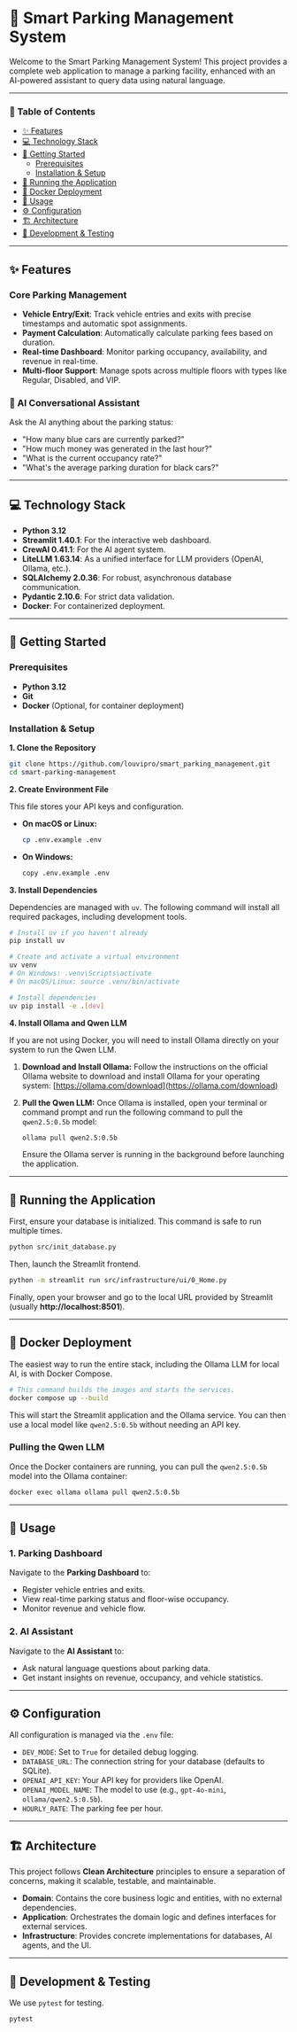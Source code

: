# 🚗 Smart Parking Management System

Welcome to the Smart Parking Management System! This project provides a complete web application to manage a parking facility, enhanced with an AI-powered assistant to query data using natural language.

---

### 📖 Table of Contents
- [✨ Features](#-features)
- [💻 Technology Stack](#-technology-stack)
- [🚀 Getting Started](#-getting-started)
  - [Prerequisites](#prerequisites)
  - [Installation & Setup](#installation--setup)
- [🏃 Running the Application](#-running-the-application)
- [🐳 Docker Deployment](#-docker-deployment)
- [🔧 Usage](#-usage)
- [⚙️ Configuration](#️-configuration)
- [🏗️ Architecture](#️-architecture)
- [🧪 Development & Testing](#-development--testing)

---

## ✨ Features

### Core Parking Management
- **Vehicle Entry/Exit**: Track vehicle entries and exits with precise timestamps and automatic spot assignments.
- **Payment Calculation**: Automatically calculate parking fees based on duration.
- **Real-time Dashboard**: Monitor parking occupancy, availability, and revenue in real-time.
- **Multi-floor Support**: Manage spots across multiple floors with types like Regular, Disabled, and VIP.

### 🤖 AI Conversational Assistant
Ask the AI anything about the parking status:
- "How many blue cars are currently parked?"
- "How much money was generated in the last hour?"
- "What is the current occupancy rate?"
- "What's the average parking duration for black cars?"

---

## 💻 Technology Stack

- **Python 3.12**
- **Streamlit 1.40.1**: For the interactive web dashboard.
- **CrewAI 0.41.1**: For the AI agent system.
- **LiteLLM 1.63.14**: As a unified interface for LLM providers (OpenAI, Ollama, etc.).
- **SQLAlchemy 2.0.36**: For robust, asynchronous database communication.
- **Pydantic 2.10.6**: For strict data validation.
- **Docker**: For containerized deployment.

---

## 🚀 Getting Started

### Prerequisites
- **Python 3.12**
- **Git**
- **Docker** (Optional, for container deployment)

### Installation & Setup

**1. Clone the Repository**
```bash
git clone https://github.com/louvipro/smart_parking_management.git
cd smart-parking-management
```

**2. Create Environment File**

This file stores your API keys and configuration.

- **On macOS or Linux:**
  ```bash
  cp .env.example .env
  ```
- **On Windows:**
  ```bash
  copy .env.example .env
  ```

**3. Install Dependencies**

Dependencies are managed with `uv`. The following command will install all required packages, including development tools.

```bash
# Install uv if you haven't already
pip install uv

# Create and activate a virtual environment
uv venv
# On Windows: .venv\Scripts\activate
# On macOS/Linux: source .venv/bin/activate

# Install dependencies
uv pip install -e .[dev]
```

**4. Install Ollama and Qwen LLM**

If you are not using Docker, you will need to install Ollama directly on your system to run the Qwen LLM.

1.  **Download and Install Ollama:**
    Follow the instructions on the official Ollama website to download and install Ollama for your operating system: [https://ollama.com/download](https://ollama.com/download)

2.  **Pull the Qwen LLM:**
    Once Ollama is installed, open your terminal or command prompt and run the following command to pull the `qwen2.5:0.5b` model:

    ```bash
    ollama pull qwen2.5:0.5b
    ```

    Ensure the Ollama server is running in the background before launching the application.

---

## 🏃 Running the Application

First, ensure your database is initialized. This command is safe to run multiple times.
```bash
python src/init_database.py
```

Then, launch the Streamlit frontend.

```bash
python -m streamlit run src/infrastructure/ui/0_Home.py
```

Finally, open your browser and go to the local URL provided by Streamlit (usually **http://localhost:8501**).

---

## 🐳 Docker Deployment

The easiest way to run the entire stack, including the Ollama LLM for local AI, is with Docker Compose.

```bash
# This command builds the images and starts the services.
docker compose up --build
```
This will start the Streamlit application and the Ollama service. You can then use a local model like `qwen2.5:0.5b` without needing an API key.

### Pulling the Qwen LLM

Once the Docker containers are running, you can pull the `qwen2.5:0.5b` model into the Ollama container:

```bash
docker exec ollama ollama pull qwen2.5:0.5b
```

---

## 🔧 Usage

### 1. Parking Dashboard
Navigate to the **Parking Dashboard** to:
- Register vehicle entries and exits.
- View real-time parking status and floor-wise occupancy.
- Monitor revenue and vehicle flow.

### 2. AI Assistant
Navigate to the **AI Assistant** to:
- Ask natural language questions about parking data.
- Get instant insights on revenue, occupancy, and vehicle statistics.

---

## ⚙️ Configuration

All configuration is managed via the `.env` file:
- `DEV_MODE`: Set to `True` for detailed debug logging.
- `DATABASE_URL`: The connection string for your database (defaults to SQLite).
- `OPENAI_API_KEY`: Your API key for providers like OpenAI.
- `OPENAI_MODEL_NAME`: The model to use (e.g., `gpt-4o-mini`, `ollama/qwen2.5:0.5b`).
- `HOURLY_RATE`: The parking fee per hour.

---

## 🏗️ Architecture

This project follows **Clean Architecture** principles to ensure a separation of concerns, making it scalable, testable, and maintainable.

- **Domain**: Contains the core business logic and entities, with no external dependencies.
- **Application**: Orchestrates the domain logic and defines interfaces for external services.
- **Infrastructure**: Provides concrete implementations for databases, AI agents, and the UI.

---

## 🧪 Development & Testing

We use `pytest` for testing.

```bash
pytest
```
